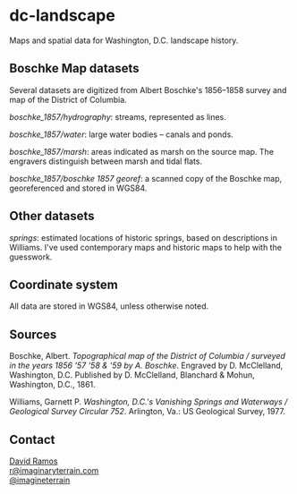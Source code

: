 dc-landscape
============

Maps and spatial data for Washington, D.C. landscape history. 

## Boschke Map datasets

Several datasets are digitized from Albert Boschke's 1856–1858 survey and map of the District of Columbia.

*boschke_1857/hydrography*: streams, represented as lines.

*boschke_1857/water*: large water bodies – canals and ponds.

*boschke_1857/marsh*: areas indicated as marsh on the source map. The engravers distinguish between marsh and tidal flats.

*boschke_1857/boschke 1857 georef*: a scanned copy of the Boschke map, georeferenced and stored in WGS84.

## Other datasets

*springs*: estimated locations of historic springs, based on descriptions in Williams. I've used contemporary maps and historic maps to help with the guesswork. 

## Coordinate system

All data are stored in WGS84, unless otherwise noted.

## Sources

Boschke, Albert. _Topographical map of the District of Columbia / surveyed in the years 1856 '57 '58 & '59 by A. Boschke_. Engraved by D. McClelland, Washington, D.C. Published by D. McClelland, Blanchard & Mohun, Washington, D.C., 1861.

Williams, Garnett P. _Washington, D.C.'s Vanishing Springs and Waterways / Geological Survey Circular 752_. Arlington, Va.: US Geological Survey, 1977.

## Contact

[David Ramos](http://imaginaryterrain.com)  
r@imaginaryterrain.com  
[@imagineterrain](https://twitter.com/imagineterrain)


